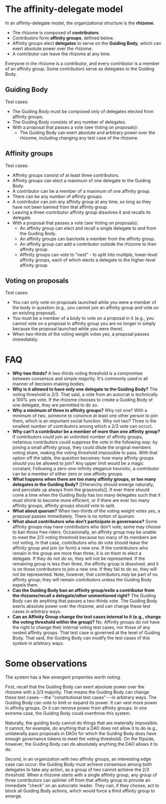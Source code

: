# The affinity-delegate model
In an affinity-delegate model, the organizational structure is the **rhizome**.

- The rhizome is composed of **contributors**.
- Contributors form **affinity groups**, defined below.
- Affinity groups elect **delegates** to serve on the **Guiding Body**, which can exert absolute power over the rhizome.
- A contributor can leave the rhizome at any time.

Everyone in the rhizome is a contributor, and every contributor is a member of an affinity group. Some contributors serve as delegates to the Guiding Body.

## Guiding Body 
Test cases:

- The Guiding Body must be composed only of delegates elected from affinity groups.
- The Guiding Body consists of any number of delegates.
- With a proposal that passes a vote (see Voting on proposals):
	- The Guiding Body can exert absolute and arbitrary power over the rhizome, including changing any test case of the rhizome.

## Affinity groups
Test cases:

- Affinity groups consist of at least three contributors. 
- Affinity groups can elect a maximum of one delegate to the Guiding Body.
- A contributor can be a member of a maximum of one affinity group.
- There can be any number of affinity groups.
- A contributor can join any affinity group at any time, so long as they have not been banned from that affinity group.
- Leaving a three-contributor affinity group dissolves it and recalls its delegate.
- With a proposal that passes a vote (see Voting on proposals):
	- An affinity group can elect and recall a single delegate to and from the Guiding Body. 
	- An affinity groups can ban/exile a member from the affinity group.
	- An affinity group can add a contributor outside the rhizome to their affinity group.
	- Affinity groups can vote to "nest" - to split into multiple, lower-level affinity groups, each of which elects a delegate to the higher-level affinity group.
	
## Voting on proposals

Test cases:

- You can only vote on proposals launched while you were a member of the body in question (e.g., you cannot join an affinity group and vote on an existing proposal).
- You must be a member of a body to vote on a proposal in it (e.g., you cannot vote on a proposal in affinity group you are no longer in simply because the proposal launched while you were there).
- When two-thirds of the voting weight votes yes, a proposal passes immediately. 

# FAQ
- **Why two thirds?** A two-thirds voting threshold is a compromise between consensus and simple majority. It's commonly used in all manner of decision-making bodies.
- **Why is it allowed to have only one delegate to the Guiding Body?** The voting threshold is 2/3. That said, a vote from an autocrat is *technically* a 100% yes vote. If the rhizome chooses to create a Guiding Body of one delegate, they are permitted to do so.
- **Why a minimum of three in affinity groups?** Why not one? With a minimum of two, someone to convince at least one other person to join them, which is an important social function. Why not two? Three is the smallest number of contributors among which a 2/3 vote can occur).
- **Why can't a contributor be a member of more than one affinity group?** If contributors could join an unlimited number of affinity groups, nefarious contributors could suppress the vote in the following way: by joining a small affinity group, they could dilute the original members voting share, making the voting threshold impossible to pass.  With that option off the table, the question becomes: how many affinity groups *should* you be allowed to join? Any upper limit would be a magic constant. Following a zero-one-infinity elegance heuristic, a contributor can be a member of either zero or one affinity groups.
- **What happens when there are too many affinity groups, or too many delegates in the Guiding Body?** [[Hierarchy should emerge naturally, and percolate up always from the grassroots]]. If ever there should come a time when the Guiding Body has too many delegates such that it must shrink to become more efficient, or if there are ever too many affinity groups, affinity groups should vote to split.
- **What about quorum?** When two-thirds of the voting weight votes yes, a proposal passes immediately. There is no notion of quorum.
- **What about contributors who don't participate in governance?** Some affinity groups  may have contributors who don't vote; some may choose to ban those free riders. Occasionally, an affinity group may be unable to meet the 2/3 voting threshold because too many of its members are not voting. In that case, contributors who *do* vote should leave the affinity group and join (or form) a new one. If the contributors who remain in the group are more than three, it is on them to elect a delegate. If they do not do so, they will not be represented.  If the remaining group is less than three, the affinity group is dissolved, and it is on those contributors to join a new one. If they fail to do so, they will not be represented. Note, however, that contributors *may* be part of no affinity group; they will remain contributors unless the Guiding Body expels them.
- **Can the Guiding Body ban an affinity group/exile a contributor from the rhizome/recall a delegate/other unmentioned right?** The Guiding Body can do anything that passes a two-thirds vote. The Guiding Body exerts absolute power over the rhizome, and can change these test cases in arbitrary ways.
- **Can an Affinity Group change the test cases internal to it (e.g., change the voting threshold within the group)?**  No.  Affinity groups do not have the right to change their internal voting test cases, nor those of any nested affinity groups. That test case is governed at the level of Guiding Body. That said, the Guiding Body can modify the test cases of this system in arbitrary ways.

# Some observations
The system has a few emergent properties worth noting.

First, recall that the Guiding Body can exert absolute power over the rhizome with a 2/3 majority. That means the Guiding Body can change these test cases---the "constitutional test cases"---in arbitrary ways. The Guiding Body can vote to limit or expand its power. It can vest more power in affinity groups. Or it can remove power from affinity groups. In one extreme case, the  Guiding Body could overthrow this system. 

Naturally, the guiding body cannot do things that are materially impossible. It cannot, for example, do anything that a DAO does not allow it to do (e.g., unilaterally pass proposals in DAOs  for which the Guiding Body does have enough governance tokens to meet the voting threshold). On the flipside, however, the Guiding Body  can do absolutely anything the DAO allows it to do.

Second, in an organization with two affinity groups, an interesting edge case can occur: the Guiding Body must achieve consensus among both delegates to take any action, as a group of two cannot achieve the 2/3 threshold. When a rhizome starts with a single affinity group,  any group of three contributors can splinter off from that affinity group to provide an immediate "check" on an autocratic leader. They can, if they choose, act to block all Guiding Body actions, wihch would force a third affinity group to emerge.
